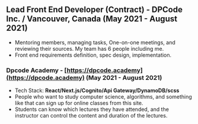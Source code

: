 ## **Lead Front End Developer** (Contract) - DPCode Inc. / Vancouver, Canada (May 2021 - August 2021)

- Mentoring members, managing tasks, One-on-one meetings, and reviewing their sources. My team has 6 people including me.
- Front end requirements definition, spec design, implementation.

### Dpcode Academy - [https://dpcode.academy](https://dpcode.academy) (May 2021 - August 2021)

- Tech Stack: **React/Next.js/Cognito/Api Gateway/DynamoDB/scss**
- People who want to study computer science, algorithms, and something like that can sign up for online classes from this site.
- Students can know which lectures they have attended, and the instructor can control the content and duration of the lectures.